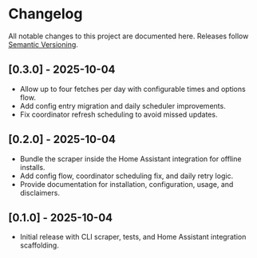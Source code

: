 # Changelog

All notable changes to this project are documented here. Releases follow [Semantic Versioning](https://semver.org/).

## [0.3.0] - 2025-10-04
- Allow up to four fetches per day with configurable times and options flow.
- Add config entry migration and daily scheduler improvements.
- Fix coordinator refresh scheduling to avoid missed updates.

## [0.2.0] - 2025-10-04
- Bundle the scraper inside the Home Assistant integration for offline installs.
- Add config flow, coordinator scheduling fix, and daily retry logic.
- Provide documentation for installation, configuration, usage, and disclaimers.

## [0.1.0] - 2025-10-04
- Initial release with CLI scraper, tests, and Home Assistant integration scaffolding.
